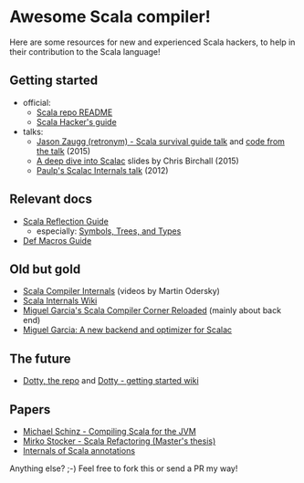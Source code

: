 # Awesome Scala compiler!

Here are some resources for new and experienced Scala hackers, to help in their contribution to the Scala language!

## Getting started

* official:
    * [Scala repo README][10]
    * [Scala Hacker's guide][1]
* talks:
    * [Jason Zaugg (retronym) - Scala survival guide talk][6] and [code from the talk][src-6] (2015)
    * [A deep dive into Scalac][12] slides by Chris Birchall (2015)
    * [Paulp's Scalac Internals talk][5] (2012)

## Relevant docs
* [Scala Reflection Guide][8]
    * especially: [Symbols, Trees, and Types][13]
* [Def Macros Guide][9]

## Old but gold
* [Scala Compiler Internals][3] (videos by Martin Odersky)
* [Scala Internals Wiki][4]
* [Miguel Garcia's Scala Compiler Corner Reloaded][2] (mainly about back end)
* [Miguel Garcia: A new backend and optimizer for Scalac][11]

## The future
* [Dotty, the repo][7] and [Dotty - getting started wiki][wiki-7]

## Papers
* [Michael Schinz - Compiling Scala for the JVM][papers-1]
* [Mirko Stocker - Scala Refactoring (Master's thesis)][papers-2]
* [Internals of Scala annotations][papers-3]


Anything else? ;-) Feel free to fork this or send a PR my way!

[1]: http://scala-lang.org/contribute/hacker-guide.html
[2]: http://lampwww.epfl.ch/~magarcia/ScalaCompilerCornerReloaded/
[3]: http://www.scala-lang.org/old/node/598
[4]: https://wiki.scala-lang.org/display/SIW/
[5]: https://skillsmatter.com/skillscasts/3265-scalac-internals
[6]: https://www.youtube.com/watch?v=06oP5IXWveM&index=11&list=WL
[src-6]: https://github.com/retronym/scalac-survival-guide
[7]: https://github.com/lampepfl/dotty/
[wiki-7]: https://github.com/lampepfl/dotty/wiki/Getting-Started
[8]: http://docs.scala-lang.org/overviews/reflection/overview.html
[9]: http://docs.scala-lang.org/overviews/macros/overview.html
[10]: https://github.com/scala/scala/blob/2.11.x/README.md
[11]: http://magarciaepfl.github.io/scala/
[12]: http://slides.com/cb372/scalac-scalaworld-2015#/
[13]: http://docs.scala-lang.org/overviews/reflection/symbols-trees-types.html

[papers-1]: http://lampwww.epfl.ch/~schinz/thesis-final-A4.pdf
[papers-2]: http://scala-refactoring.org/wp-content/uploads/scala-refactoring.pdf
[papers-3]: http://www.scala-lang.org/old/sid/5
